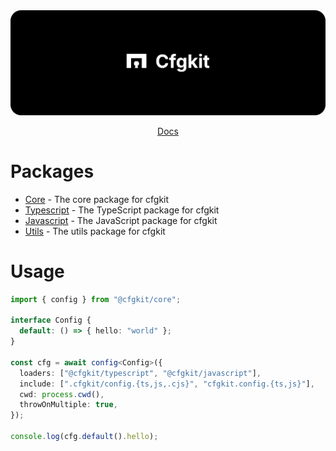 <img src="https://github.com/muijf/cfgkit/blob/main/.github/banner.png?raw=true">

<p align="center">
  <a href="https://docs.muijf.com/cfgkit">Docs</a>
</p>

# Packages

- [Core](./packages/core) - The core package for cfgkit
- [Typescript](./packages/typescript) - The TypeScript package for cfgkit
- [Javascript](./packages/javascript) - The JavaScript package for cfgkit
- [Utils](./packages/utils) - The utils package for cfgkit

# Usage

```ts
import { config } from "@cfgkit/core";

interface Config {
  default: () => { hello: "world" };
}

const cfg = await config<Config>({
  loaders: ["@cfgkit/typescript", "@cfgkit/javascript"],
  include: [".cfgkit/config.{ts,js,.cjs}", "cfgkit.config.{ts,js}"],
  cwd: process.cwd(),
  throwOnMultiple: true,
});

console.log(cfg.default().hello);
```
